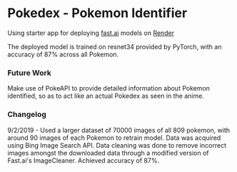 # Pokedex - Pokemon Identifier
Using starter app for deploying [fast.ai](https://www.fast.ai) models on [Render](https://render.com)

The deployed model is trained on resnet34 provided by PyTorch, with an accuracy of 87% across all Pokemon. 

### Future Work
Make use of PokeAPI to provide detailed information about Pokemon identified, so as to act like an actual Pokedex as seen in the anime. 

### Changelog
9/2/2019 - Used a larger dataset of 70000 images of all 809 pokemon, with around 90 images of each Pokemon to retrain model. Data was acquired using Bing Image Search API. Data cleaning was done to remove incorrect images amongst the downloaded data through a modified version of Fast.ai's ImageCleaner. Achieved accuracy of 87%.
